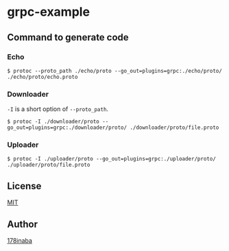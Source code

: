 # grpc-example

## Command to generate code

### Echo

```console
$ protoc --proto_path ./echo/proto --go_out=plugins=grpc:./echo/proto/ ./echo/proto/echo.proto
```

### Downloader

`-I` is a short option of `--proto_path`.

```console
$ protoc -I ./downloader/proto --go_out=plugins=grpc:./downloader/proto/ ./downloader/proto/file.proto
```

### Uploader

```
$ protoc -I ./uploader/proto --go_out=plugins=grpc:./uploader/proto/ ./uploader/proto/file.proto
```

## License

[MIT](LICENSE)

## Author

[178inaba](https://github.com/178inaba)
